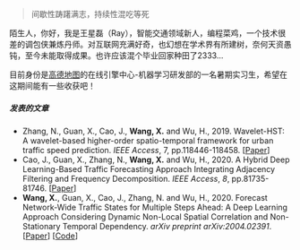 > 间歇性踌躇满志，持续性混吃等死

陌生人，你好，我是王星磊（Ray），智能交通领域新人，编程菜鸡，一个技术很差的调包侠兼炼丹师。对互联网充满好奇，也幻想在学术界有所建树，奈何天资愚钝，至今未能取得成果。也许应该混个毕业回家种田了2333...

目前身份是[高德地图](https://amap.com)的在线引擎中心-机器学习研发部的一名暑期实习生，希望在这期间能有一些收获吧！


##### 发表的文章

- Zhang, N., Guan, X., Cao, J., **Wang, X.** and Wu, H., 2019. Wavelet-HST: A wavelet-based higher-order spatio-temporal framework for urban traffic speed prediction. *IEEE Access*, 7, pp.118446-118458. [[Paper](https://ieeexplore.ieee.org/abstract/document/8809691 )] 
- Cao, J., Guan, X., Zhang, N., **Wang, X.** and Wu, H., 2020. A Hybrid Deep Learning-Based Traffic Forecasting Approach Integrating Adjacency Filtering and Frequency Decomposition. *IEEE Access*, *8*, pp.81735-81746. [[Paper](https://ieeexplore.ieee.org/abstract/document/9082612)]
- **Wang, X.**, Guan, X., Cao, J., Zhang, N. and Wu, H., 2020. Forecast Network-Wide Traffic States for Multiple Steps Ahead: A Deep Learning Approach Considering Dynamic Non-Local Spatial Correlation and Non-Stationary Temporal Dependency. *arXiv preprint arXiv:2004.02391*. [[Paper](https://arxiv.org/abs/2004.02391)] [[Code](https://github.com/xlwang233/STSeq2Seq)]
